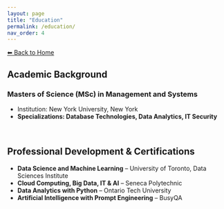 ```yaml
---
layout: page
title: "Education"
permalink: /education/
nav_order: 4
---
```


[⬅ Back to Home](/)

## Academic Background

### **Masters of Science (MSc) in Management and Systems**
- Institution: New York University, New York  
- **Specializations: Database Technologies, Data Analytics, IT Security**

<br>

## Professional Development & Certifications

- **Data Science and Machine Learning** – University of Toronto, Data Sciences Institute  
- **Cloud Computing, Big Data, IT & AI** – Seneca Polytechnic  
- **Data Analytics with Python** – Ontario Tech University  
- **Artificial Intelligence with Prompt Engineering** – BusyQA
